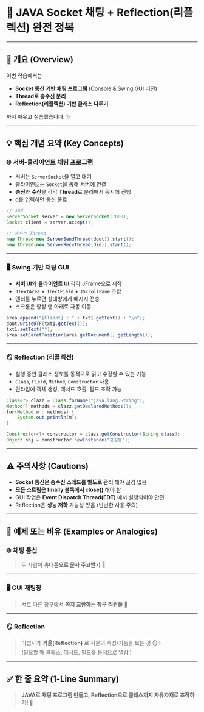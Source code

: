 # 💬 JAVA Socket 채팅 + Reflection(리플렉션) 완전 정복

---

## 📌 개요 (Overview)

이번 학습에서는

- **Socket 통신 기반 채팅 프로그램** (Console & Swing GUI 버전)
- **Thread로 송수신 분리**
- **Reflection(리플렉션) 기반 클래스 다루기**

까지 배우고 실습했습니다. ✨

---

## 💡 핵심 개념 요약 (Key Concepts)

### 🌐 서버-클라이언트 채팅 프로그램

- 서버는 `ServerSocket`을 열고 대기
- 클라이언트는 `Socket`을 통해 서버에 연결
- **송신**과 **수신**을 각각 **Thread**로 분리해서 동시에 진행
- q를 입력하면 통신 종료

```java
// 서버
ServerSocket server = new ServerSocket(7000);
Socket client = server.accept();

// 송수신 Thread
new Thread(new ServerSendThread(dout)).start();
new Thread(new ServerRecvThread(din)).start();
```

---

### 🖥️ Swing 기반 채팅 GUI

- **서버 UI**와 **클라이언트 UI** 각각 JFrame으로 제작
- `JTextArea` + `JTextField` + `JScrollPane` 조합
- 엔터를 누르면 상대방에게 메시지 전송
- 스크롤은 항상 맨 아래로 자동 이동

```java
area.append("[Client] : " + txt1.getText() + "\n");
dout.writeUTF(txt1.getText());
txt1.setText("");
area.setCaretPosition(area.getDocument().getLength());
```

---

### 🪞 Reflection (리플렉션)

- 실행 중인 클래스 정보를 동적으로 읽고 수정할 수 있는 기능
- `Class`, `Field`, `Method`, `Constructor` 사용
- 런타임에 객체 생성, 메서드 호출, 필드 조작 가능

```java
Class<?> clazz = Class.forName("java.lang.String");
Method[] methods = clazz.getDeclaredMethods();
for(Method m : methods) {
    System.out.println(m);
}
```

```java
Constructor<?> constructor = clazz.getConstructor(String.class);
Object obj = constructor.newInstance("홍길동");
```

---

## ⚠ 주의사항 (Cautions)

- **Socket 통신은 송수신 스레드를 별도로 관리** 해야 끊김 없음
- **모든 스트림은 finally 블록에서 close()** 해야 함
- GUI 작업은 **Event Dispatch Thread(EDT)** 에서 실행되어야 안전
- Reflection은 **성능 저하** 가능성 있음 (빈번한 사용 주의)

---

## 🧪 예제 또는 비유 (Examples or Analogies)

### 🌐 채팅 통신
> 두 사람이 **휴대폰으로 문자 주고받기** 📱

---

### 🖥️ GUI 채팅창
> 서로 다른 창구에서 **쪽지 교환하는 창구 직원들** 🏢

---

### 🪞 Reflection
> 마법사가 **거울(Reflection)** 로 사물의 속성/기능을 보는 것 🪞✨  
> (필요할 때 클래스, 메서드, 필드를 동적으로 열람!)

---

## ✅ 한 줄 요약 (1-Line Summary)

> **JAVA로 채팅 프로그램 만들고, Reflection으로 클래스까지 자유자재로 조작하기!** 🚀

